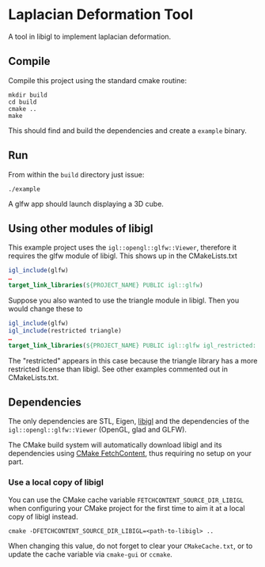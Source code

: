 # Laplacian Deformation Tool

A tool in libigl to implement laplacian deformation.

## Compile

Compile this project using the standard cmake routine:

    mkdir build
    cd build
    cmake ..
    make

This should find and build the dependencies and create a `example` binary.

## Run

From within the `build` directory just issue:

    ./example

A glfw app should launch displaying a 3D cube.

## Using other modules of libigl

This example project uses the `igl::opengl::glfw::Viewer`, therefore it requires
the glfw module of libigl. This shows up in the CMakeLists.txt 

```cmake
igl_include(glfw)
…
target_link_libraries(${PROJECT_NAME} PUBLIC igl::glfw)
```

Suppose you also wanted to use the triangle module in libigl. Then you would
change these to

```cmake
igl_include(glfw)
igl_include(restricted triangle)
…
target_link_libraries(${PROJECT_NAME} PUBLIC igl::glfw igl_restricted::triangle)
```

The "restricted" appears in this case because the triangle library has a more
restricted license than libigl. See other examples commented out in
CMakeLists.txt.


## Dependencies

The only dependencies are STL, Eigen, [libigl](http://libigl.github.io/libigl/) and the dependencies
of the `igl::opengl::glfw::Viewer` (OpenGL, glad and GLFW).

The CMake build system will automatically download libigl and its dependencies using
[CMake FetchContent](https://cmake.org/cmake/help/latest/module/FetchContent.html),
thus requiring no setup on your part.

### Use a local copy of libigl
You can use the CMake cache variable `FETCHCONTENT_SOURCE_DIR_LIBIGL` when configuring your CMake project for
the first time to aim it at a local copy of libigl instead.
```
cmake -DFETCHCONTENT_SOURCE_DIR_LIBIGL=<path-to-libigl> ..
```
When changing this value, do not forget to clear your `CMakeCache.txt`, or to update the cache variable
via `cmake-gui` or `ccmake`.
